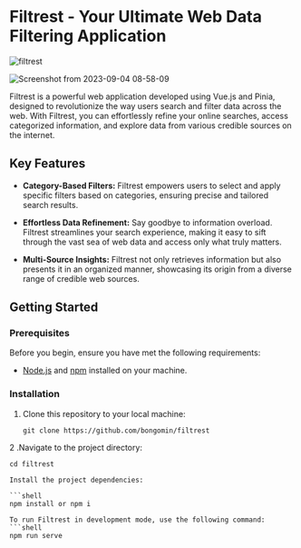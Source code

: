 # Filtrest - Your Ultimate Web Data Filtering Application
![filtrest](https://github.com/bongomin/filtrest/assets/39218838/d8cb6563-b3b2-4c62-9af0-51ae435bd272)

![Screenshot from 2023-09-04 08-58-09](https://github.com/bongomin/filtrest/assets/39218838/1339db14-c9a5-4afa-b7a5-23af056ac537)

Filtrest is a powerful web application developed using Vue.js and Pinia, designed to revolutionize the way users search and filter data across the web. With Filtrest, you can effortlessly refine your online searches, access categorized information, and explore data from various credible sources on the internet.

## Key Features

- **Category-Based Filters:** Filtrest empowers users to select and apply specific filters based on categories, ensuring precise and tailored search results.

- **Effortless Data Refinement:** Say goodbye to information overload. Filtrest streamlines your search experience, making it easy to sift through the vast sea of web data and access only what truly matters.

- **Multi-Source Insights:** Filtrest not only retrieves information but also presents it in an organized manner, showcasing its origin from a diverse range of credible web sources.

## Getting Started

### Prerequisites

Before you begin, ensure you have met the following requirements:

- [Node.js](https://nodejs.org/) and [npm](https://www.npmjs.com/) installed on your machine.

### Installation

1. Clone this repository to your local machine:

   ```shell
   git clone https://github.com/bongomin/filtrest

2 .Navigate to the project directory:
   ```shell
   cd filtrest

Install the project dependencies:

```shell
   npm install or npm i

To run Filtrest in development mode, use the following command:
```shell
   npm run serve
